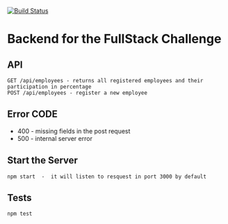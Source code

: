 [![Build Status](https://travis-ci.org/vitorsilvalima/fullstack-challenge-backend.svg?branch=master)](https://travis-ci.org/vitorsilvalima/fullstack-challenge-backend)

# Backend for the FullStack Challenge

## API


```
GET /api/employees - returns all registered employees and their participation in percentage
POST /api/employees - register a new employee
```
## Error CODE
* 400 - missing fields in the post request
* 500 - internal server error

## Start the Server
```
npm start  -  it will listen to resquest in port 3000 by default
```

## Tests
```
npm test
```